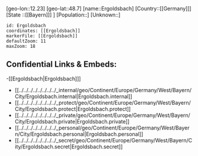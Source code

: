 ﻿---
location: [48.7,12.23]
mapzoom: [7,12] 
mapmarker: city 
type: City
tags:
- geo/City


SpocWebEntityId: 30048
isDeleted: false
confidential: public

---
[geo-lon::12.23]
[geo-lat::48.7]
[name::Ergoldsbach]
[Country::[[Germany]]]
[State ::[[Bayern]]] ]
[Population::]
[Unknown::]


```leaflet
id: Ergoldsbach
coordinates: [[Ergoldsbach]]
markerFile: [[Ergoldsbach]]
defaultZoom: 11 
maxZoom: 18
```


## Confidential Links & Embeds: 
-[[Ergoldsbach|Ergoldsbach]]] 
- [[../../../../../../../../_internal/geo/Continent/Europe/Germany/West/Bayern/City/Ergoldsbach.internal|Ergoldsbach.internal]] 
- [[../../../../../../../../_protect/geo/Continent/Europe/Germany/West/Bayern/City/Ergoldsbach.protect|Ergoldsbach.protect]] 
- [[../../../../../../../../_private/geo/Continent/Europe/Germany/West/Bayern/City/Ergoldsbach.private|Ergoldsbach.private]] 
- [[../../../../../../../../_personal/geo/Continent/Europe/Germany/West/Bayern/City/Ergoldsbach.personal|Ergoldsbach.personal]] 
- [[../../../../../../../../_secret/geo/Continent/Europe/Germany/West/Bayern/City/Ergoldsbach.secret|Ergoldsbach.secret]] 
